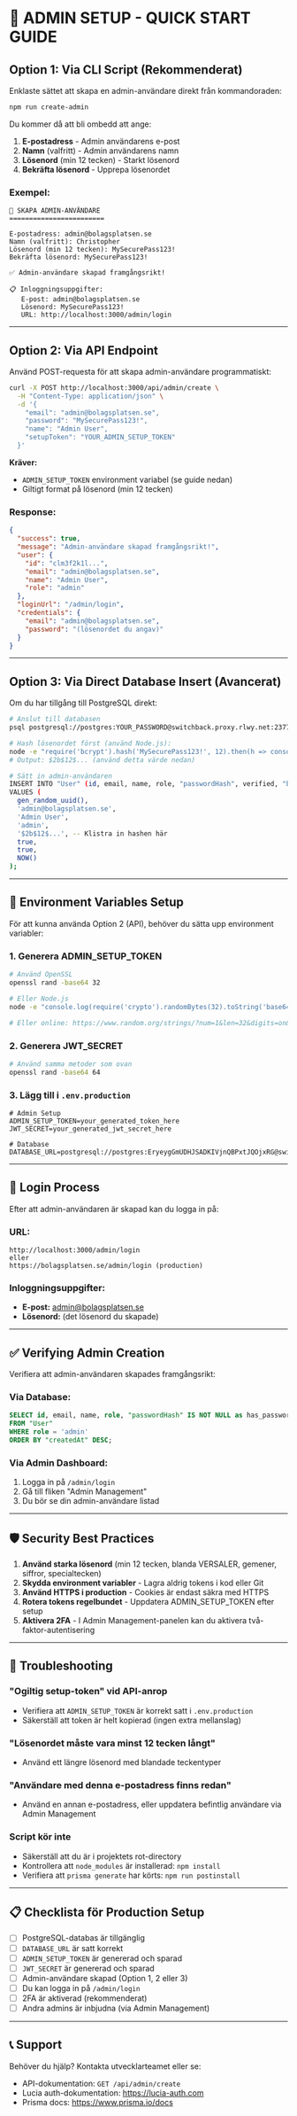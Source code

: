 # 🚀 ADMIN SETUP - QUICK START GUIDE

## Option 1: Via CLI Script (Rekommenderat)

Enklaste sättet att skapa en admin-användare direkt från kommandoraden:

```bash
npm run create-admin
```

Du kommer då att bli ombedd att ange:
1. **E-postadress** - Admin användarens e-post
2. **Namn** (valfritt) - Admin användarens namn
3. **Lösenord** (min 12 tecken) - Starkt lösenord
4. **Bekräfta lösenord** - Upprepa lösenordet

### Exempel:
```
🔐 SKAPA ADMIN-ANVÄNDARE
========================

E-postadress: admin@bolagsplatsen.se
Namn (valfritt): Christopher
Lösenord (min 12 tecken): MySecurePass123!
Bekräfta lösenord: MySecurePass123!

✅ Admin-användare skapad framgångsrikt!

📋 Inloggningsuppgifter:
   E-post: admin@bolagsplatsen.se
   Lösenord: MySecurePass123!
   URL: http://localhost:3000/admin/login
```

---

## Option 2: Via API Endpoint

Använd POST-requesta för att skapa admin-användare programmatiskt:

```bash
curl -X POST http://localhost:3000/api/admin/create \
  -H "Content-Type: application/json" \
  -d '{
    "email": "admin@bolagsplatsen.se",
    "password": "MySecurePass123!",
    "name": "Admin User",
    "setupToken": "YOUR_ADMIN_SETUP_TOKEN"
  }'
```

**Kräver:**
- `ADMIN_SETUP_TOKEN` environment variabel (se guide nedan)
- Giltigt format på lösenord (min 12 tecken)

### Response:
```json
{
  "success": true,
  "message": "Admin-användare skapad framgångsrikt!",
  "user": {
    "id": "clm3f2k1l...",
    "email": "admin@bolagsplatsen.se",
    "name": "Admin User",
    "role": "admin"
  },
  "loginUrl": "/admin/login",
  "credentials": {
    "email": "admin@bolagsplatsen.se",
    "password": "(lösenordet du angav)"
  }
}
```

---

## Option 3: Via Direct Database Insert (Avancerat)

Om du har tillgång till PostgreSQL direkt:

```bash
# Anslut till databasen
psql postgresql://postgres:YOUR_PASSWORD@switchback.proxy.rlwy.net:23773/railway

# Hash lösenordet först (använd Node.js):
node -e "require('bcrypt').hash('MySecurePass123!', 12).then(h => console.log(h))"
# Output: $2b$12$... (använd detta värde nedan)

# Sätt in admin-användaren
INSERT INTO "User" (id, email, name, role, "passwordHash", verified, "bankIdVerified", "createdAt")
VALUES (
  gen_random_uuid(),
  'admin@bolagsplatsen.se',
  'Admin User',
  'admin',
  '$2b$12$...', -- Klistra in hashen här
  true,
  true,
  NOW()
);
```

---

## 🔐 Environment Variables Setup

För att kunna använda Option 2 (API), behöver du sätta upp environment variabler:

### 1. Generera ADMIN_SETUP_TOKEN

```bash
# Använd OpenSSL
openssl rand -base64 32

# Eller Node.js
node -e "console.log(require('crypto').randomBytes(32).toString('base64'))"

# Eller online: https://www.random.org/strings/?num=1&len=32&digits=on&upperalpha=on&loweralpha=on&unique=on&format=html&rnd=new
```

### 2. Generera JWT_SECRET

```bash
# Använd samma metoder som ovan
openssl rand -base64 64
```

### 3. Lägg till i `.env.production`

```env
# Admin Setup
ADMIN_SETUP_TOKEN=your_generated_token_here
JWT_SECRET=your_generated_jwt_secret_here

# Database
DATABASE_URL=postgresql://postgres:EryeygGmUDHJSADKIVjnQBPxtJQOjxRG@switchback.proxy.rlwy.net:23773/railway
```

---

## 🔐 Login Process

Efter att admin-användaren är skapad kan du logga in på:

### URL:
```
http://localhost:3000/admin/login
eller
https://bolagsplatsen.se/admin/login (production)
```

### Inloggningsuppgifter:
- **E-post:** admin@bolagsplatsen.se
- **Lösenord:** (det lösenord du skapade)

---

## ✅ Verifying Admin Creation

Verifiera att admin-användaren skapades framgångsrikt:

### Via Database:
```sql
SELECT id, email, name, role, "passwordHash" IS NOT NULL as has_password, "createdAt"
FROM "User"
WHERE role = 'admin'
ORDER BY "createdAt" DESC;
```

### Via Admin Dashboard:
1. Logga in på `/admin/login`
2. Gå till fliken "Admin Management"
3. Du bör se din admin-användare listad

---

## 🛡️ Security Best Practices

1. **Använd starka lösenord** (min 12 tecken, blanda VERSALER, gemener, siffror, specialtecken)
2. **Skydda environment variabler** - Lagra aldrig tokens i kod eller Git
3. **Använd HTTPS i production** - Cookies är endast säkra med HTTPS
4. **Rotera tokens regelbundet** - Uppdatera ADMIN_SETUP_TOKEN efter setup
5. **Aktivera 2FA** - I Admin Management-panelen kan du aktivera två-faktor-autentisering

---

## 🔧 Troubleshooting

### "Ogiltig setup-token" vid API-anrop
- Verifiera att `ADMIN_SETUP_TOKEN` är korrekt satt i `.env.production`
- Säkerställ att token är helt kopierad (ingen extra mellanslag)

### "Lösenordet måste vara minst 12 tecken långt"
- Använd ett längre lösenord med blandade teckentyper

### "Användare med denna e-postadress finns redan"
- Använd en annan e-postadress, eller uppdatera befintlig användare via Admin Management

### Script kör inte
- Säkerställ att du är i projektets rot-directory
- Kontrollera att `node_modules` är installerad: `npm install`
- Verifiera att `prisma generate` har körts: `npm run postinstall`

---

## 📋 Checklista för Production Setup

- [ ] PostgreSQL-databas är tillgänglig
- [ ] `DATABASE_URL` är satt korrekt
- [ ] `ADMIN_SETUP_TOKEN` är genererad och sparad
- [ ] `JWT_SECRET` är genererad och sparad
- [ ] Admin-användare skapad (Option 1, 2 eller 3)
- [ ] Du kan logga in på `/admin/login`
- [ ] 2FA är aktiverad (rekommenderat)
- [ ] Andra admins är inbjudna (via Admin Management)

---

## 📞 Support

Behöver du hjälp? Kontakta utvecklarteamet eller se:
- API-dokumentation: `GET /api/admin/create`
- Lucia auth-dokumentation: https://lucia-auth.com
- Prisma docs: https://www.prisma.io/docs
